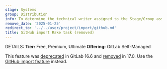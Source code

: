 ```yaml
---
stage: Systems
group: Distribution
info: To determine the technical writer assigned to the Stage/Group associated with this page, see https://handbook.gitlab.com/handbook/product/ux/technical-writing/#assignments
remove_date: '2025-01-25'
redirect_to: '../../user/project/import/github.md'
title: GitHub import Rake task (removed)
---
```


DETAILS:
**Tier:** Free, Premium, Ultimate
**Offering:** GitLab Self-Managed

This feature was [deprecated](https://gitlab.com/gitlab-org/gitlab/-/merge_requests/134296) in GitLab 16.6
and [removed](https://gitlab.com/gitlab-org/gitlab/-/merge_requests/147182) in 17.0.
Use the [GitHub import feature](../../user/project/import/github.md) instead.
